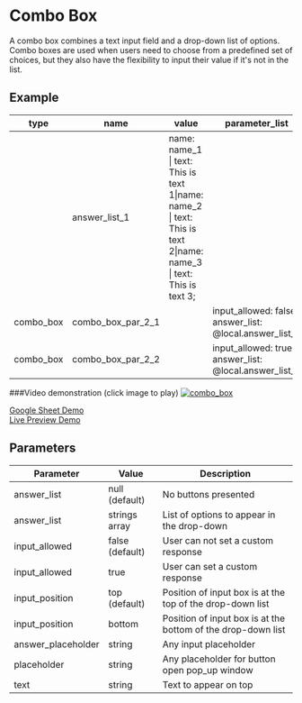 # Combo Box

A combo box combines a text input field and a drop-down list of options. Combo boxes are used when users need to choose from a predefined set of choices, but they also have the flexibility to input their value if it's not in the list.
## Example

| type        | name               | value                                 |parameter_list |
| ---------   | ------------       |---------------                        |--------- |
| |answer_list_1 |name: name_1 \| text: This is text 1\|name: name_2 \| text: This is text 2\|name: name_3 \| text: This is text 3;||                                      
|combo_box    |combo_box_par_2_1   |                       |input_allowed: false; answer_list: @local.answer_list_1|
|combo_box    |combo_box_par_2_2   |                       |input_allowed: true; answer_list: @local.answer_list_1|

###Video demonstration (click image to play)
[![combo_box](images/combo_box.png)](videos/combo_box.mp4 "combo_box")

[Google Sheet Demo](https://docs.google.com/spreadsheets/d/1uIkaMlDjoDN7uTpHkSeEQ6Yp-4ehX9IrBQMrolpfjQc/edit#gid=569531329)   
[Live Preview Demo](https://plh-global.web.app/template/comp_combo_box)

## Parameters

| Parameter             | Value                  | Description |
| ---------             | -----------            | --------- |
|answer_list            |null (default)          |No buttons presented|
|answer_list            |strings array           |List of options to appear in the drop-down|
|input_allowed          |false (default)         |User can not set a custom response|
|input_allowed          |true                    |User can set a custom response|
|input_position         |top (default)           |Position of input box is at the top of the drop-down list|
|input_position         |bottom                  |Position of input box is at the bottom of the drop-down list|
|answer_placeholder     |string                  |Any input placeholder|
|placeholder            |string                  |Any placeholder for button open pop_up window|
|text                   |string                  |Text to appear on top|
